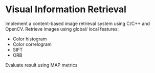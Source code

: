 # Visual Information Retrieval
Implement a content-based image retrieval system using C/C++ and OpenCV.
Retrieve images using global/ local features:
+  Color histogram
+  Color correlogram
+  SIFT
+  ORB

Evaluate result using MAP metrics
